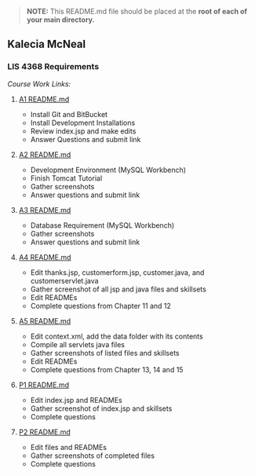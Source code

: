 > **NOTE:** This README.md file should be placed at the **root of each of your main directory.**

## Kalecia McNeal

### LIS 4368 Requirements

*Course Work Links:*

1. [A1 README.md](a1/README.md "My A1 README.md")
    - Install Git and BitBucket
    - Install Development Installations
    - Review index.jsp and make edits
    - Answer Questions and submit link

2. [A2 README.md](a2/README.md "My A2 README.md")
    - Development Environment (MySQL Workbench)
    - Finish Tomcat Tutorial
    - Gather screenshots
    - Answer questions and submit link

3. [A3 README.md](a3/README.md "My A3 README.md")
    - Database Requirement (MySQL Workbench)
    - Gather screenshots
    - Answer questions and submit link  

4. [A4 README.md](a4/README.md "My A4 README.md")
    - Edit thanks.jsp, customerform.jsp, customer.java, and customerservlet.java
    - Gather screenshot of all jsp and java files and skillsets
    - Edit READMEs  
    - Complete questions from Chapter 11 and 12 

5. [A5 README.md](a5/README.md "My A5 README.md")
    - Edit context.xml, add the data folder with its contents
    - Compile all servlets java files 
    - Gather screenshots of listed files and skillsets 
    - Edit READMEs 
    - Complete questions from Chapter 13, 14 and 15

6. [P1 README.md](p1/README.md "My P1 README.md")
    - Edit index.jsp and READMEs
    - Gather screenshot of index.jsp and skillsets
    - Complete questions

7. [P2 README.md](p2/README.md "My P2 README.md")
    - Edit files and READMEs 
    - Gather screenshots of completed files 
    - Complete questions 
